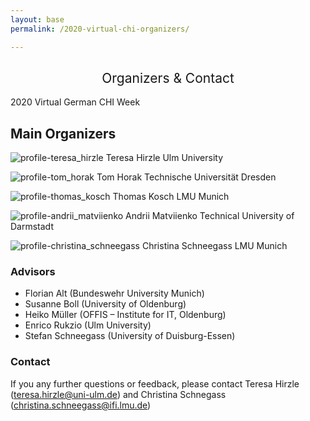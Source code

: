 ```yaml
---
layout: base
permalink: /2020-virtual-chi-organizers/

---
```

<h2 style="font-weight: 400; text-align: center">Organizers & Contact</h2>

2020 Virtual German CHI Week
## Main Organizers
![profile-teresa_hirzle](https://user-images.githubusercontent.com/111348509/234252880-168c1be3-9736-4419-8d9a-4436ac704687.jpg)
Teresa Hirzle
Ulm University  

![profile-tom_horak](https://user-images.githubusercontent.com/111348509/234252948-f960f45c-e296-4e9c-bf04-2ce561ac23af.jpg)
Tom Horak
Technische Universität Dresden

![profile-thomas_kosch](https://user-images.githubusercontent.com/111348509/234253012-f058ee98-613e-4ca7-9799-b5e893c437e7.png)
Thomas Kosch
LMU Munich

![profile-andrii_matviienko](https://user-images.githubusercontent.com/111348509/234253062-5aa19c95-8fcd-4cf2-8b68-fbb4e3f78440.jpg)
Andrii Matviienko
Technical University of Darmstadt

![profile-christina_schneegass](https://user-images.githubusercontent.com/111348509/234253106-ec29f82e-90c3-4df9-8021-667e292b5f91.png)
Christina Schneegass
LMU Munich

### Advisors
- Florian Alt (Bundeswehr University Munich)
- Susanne Boll (University of Oldenburg)
- Heiko Müller (OFFIS – Institute for IT, Oldenburg)
- Enrico Rukzio (Ulm University)
- Stefan Schneegass (University of Duisburg-Essen)
### Contact
If you any further questions or feedback, please contact Teresa Hirzle (teresa.hirzle@uni-ulm.de) and Christina Schnegass (christina.schneegass@ifi.lmu.de)
